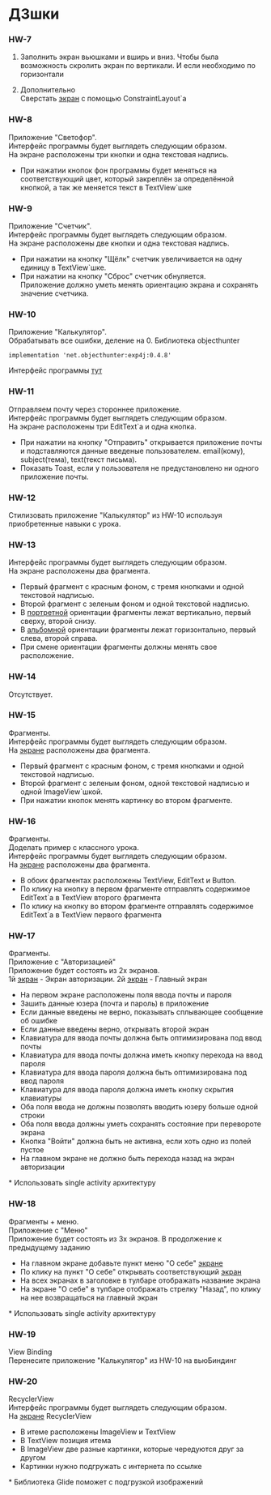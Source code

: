 # ДЗшки

### HW-7

1) Заполнить экран вьюшками и вширь и вниз.
Чтобы была возможность скролить экран по вертикали.
И если необходимо по горизонтали

2) Дополнительно <br/>
Сверстать [экран](https://riggaroo.co.za/wp-content/uploads/2017/09/constraintlayout_android_example.png) с помощью ConstraintLayout`а


### HW-8

Приложение "Светофор". <br/>
Интерфейс программы будет выглядеть следующим образом. <br/>
На экране расположены три кнопки и одна текстовая надпись. <br/>
 * При нажатии кнопок фон программы будет меняться на соответствующий цвет,
который закреплён за определённой кнопкой, а так же меняется текст в TextView`шке


### HW-9

Приложение "Счетчик". <br/>
Интерфейс программы будет выглядеть следующим образом. <br/>
На экране расположены две кнопки и одна текстовая надпись. <br/>
 * При нажатии на кнопку "Щёлк" счетчик увеличивается на одну единицу в TextView`шке. <br/>
 * При нажатии на кнопку "Сброс" счетчик обнуляется. <br/>
Приложение должно уметь менять ориентацию экрана и сохранять значение счетчика. <br/>


### HW-10

Приложение "Калькулятор". <br/>
Обрабатывать все ошибки, деление на 0.
Библиотека objecthunter

    implementation 'net.objecthunter:exp4j:0.4.8'

Интерфейс программы [тут](https://ibb.co/6JSpYFb)


### HW-11

Отправляем почту через стороннее приложение. <br/>
Интерфейс программы будет выглядеть следующим образом. <br/>
На экране расположены три EditText`а и одна кнопка. <br/>
 * При нажатии на кнопку "Отправить" открывается приложение почты
и подставляются данные введеные пользователем. email(кому), subject(тема), text(текст письма). <br/>
 * Показать Toast, если у пользователя не предустановлено ни одного приложение почты.


### HW-12

Стилизовать приложение "Калькулятор" из HW-10 используя приобретенные навыки с урока.


### HW-13

Интерфейс программы будет выглядеть следующим образом. <br/>
На экране расположены два фрагмента. <br/>
  * Первый фрагмент с красным фоном, с тремя кнопками и одной текстовой надписью. <br/>
  * Второй фрагмент с зеленым фоном и одной текстовой надписью. <br/>
  * В [портретной](https://ibb.co/C1DZ7Sy) ориентации фрагменты лежат вертикально, первый сверху, второй снизу. <br/>
  * В [альбомной](https://ibb.co/RvgTHwV) ориентации фрагменты лежат горизонтально, первый слева, второй справа. <br/>
  * При смене ориентации фрагменты должны менять свое расположение. <br/>


### HW-14

Отсутствует.


### HW-15

Фрагменты. <br/>
Интерфейс программы будет выглядеть следующим образом. <br/>
На [экране](https://ibb.co/5jwMzDq) расположены два фрагмента. <br/>
  * Первый фрагмент с красным фоном, с тремя кнопками и одной текстовой надписью. <br/>
  * Второй фрагмент с зеленым фоном, одной текстовой надписью и одной ImageView`шкой. <br/>
  * При нажатии кнопок менять картинку во втором фрагменте. <br/>


### HW-16

Фрагменты. <br/>
Доделать пример с классного урока. <br/>
Интерфейс программы будет выглядеть следующим образом. <br/>
На [экране](https://ibb.co/NrDrzKY) расположены два фрагмента. <br/>
  * В обоих фрагментах расположены TextView, EditText и Button. <br/>
  * По клику на кнопку в первом фрагменте отправлять содержимое EditText`а
    в TextView второго фрагмента <br/>
  * По клику на кнопку во втором фрагменте отправлять содержимое EditText`а
    в TextView первого фрагмента <br/>


### HW-17

Фрагменты. <br/>
Приложение с "Авторизацией" <br/>
Приложение будет состоять из 2х экранов. <br/>
1й [экран](https://ibb.co/BccpTNN) - Экран авторизации. 2й [экран](https://ibb.co/gg2FPzN) - Главный экран <br/>
  * На первом экране расположены поля ввода почты и пароля <br/>
  * Зашить данные юзера (почта и пароль) в приложение <br/>
  * Если данные введены не верно, показывать сплывающее сообщение об ошибке <br/>
  * Если данные введены верно, открывать второй экран <br/>
  * Клавиатура для ввода почты должна быть оптимизирована под ввод почты <br/>
  * Клавиатура для ввода почты должна иметь кнопку перехода на ввод пароля <br/>
  * Клавиатура для ввода пароля должна быть оптимизирована под ввод пароля <br/>
  * Клавиатура для ввода пароля должна иметь кнопку скрытия клавиатуры <br/>
  * Оба поля ввода не должны позволять вводить юзеру больше одной строки <br/>
  * Оба поля ввода должны уметь сохранять состояние при перевороте экрана <br/>
  * Кнопка "Войти" должна быть не активна, если хоть одно из полей пустое <br/>
  * На главном экране не должно быть перехода назад на экран авторизации <br/>

\* Использовать single activity архитектуру <br/>


### HW-18

Фрагменты + меню. <br/>
Приложение с "Меню" <br/>
Приложение будет состоять из 3х экранов. В продолжение к предыдущему заданию <br/>
  * На главном экране добавьте пункт меню "О себе" [экране](https://ibb.co/V2kx7gX) <br/>
  * По клику на пункт "О себе" открывать соответствующий [экран](https://ibb.co/MPgW9FG) <br/>
  * На всех экранах в заголовке в тулбаре отображать название экрана <br/>
  * На экране "О себе" в тулбаре отображать стрелку "Назад", по клику на нее возвращаться на главный экран <br/>

\* Использовать single activity архитектуру <br/>


### HW-19

View Binding <br/>
Перенесите приложение "Калькулятор" из HW-10 на вьюБиндинг


### HW-20

RecyclerView <br/>
Интерфейс программы будет выглядеть следующим образом. <br/>
На [экране](https://ibb.co/71b0gY1) RecyclerView <br/>
  * В итеме расположены ImageView и TextView <br/>
  * В TextView позиция итема <br/>
  * В ImageView две разные картинки, которые чередуются друг за другом <br/>
  * Картинки нужно подгружать с интернета по ссылке <br/>

\* Библиотека Glide поможет с подгрузкой изображений <br/>
